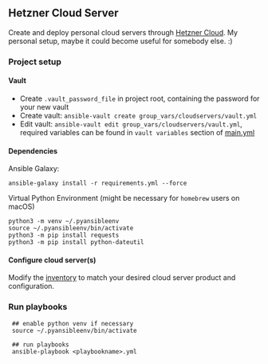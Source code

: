 ## Hetzner Cloud Server

Create and deploy personal cloud servers through 
[Hetzner Cloud](https://www.hetzner.com/de/cloud/).
My personal setup, maybe it could become useful for somebody else. :)

### Project setup

#### Vault

* Create `.vault_password_file` in project root, containing
  the password for your new vault
* Create vault: `ansible-vault create group_vars/cloudservers/vault.yml`
* Edit vault: `ansible-vault edit group_vars/cloudservers/vault.yml`, required
  variables can be found in `vault variables` section of 
  [main.yml](./group_vars/cloudservers/main.yml) 

#### Dependencies

Ansible Galaxy: 
```shell
ansible-galaxy install -r requirements.yml --force
```

Virtual Python Environment (might be necessary for `homebrew` users on macOS)
```shell
python3 -m venv ~/.pyansibleenv
source ~/.pyansibleenv/bin/activate
python3 -m pip install requests
python3 -m pip install python-dateutil
```

#### Configure cloud server(s)

Modify the [inventory](./hosts/inventory.yml) to match your desired cloud server product and
configuration.

### Run playbooks

```shell
 ## enable python venv if necessary
 source ~/.pyansibleenv/bin/activate
 
 ## run playbooks
 ansible-playbook <playbookname>.yml  
```